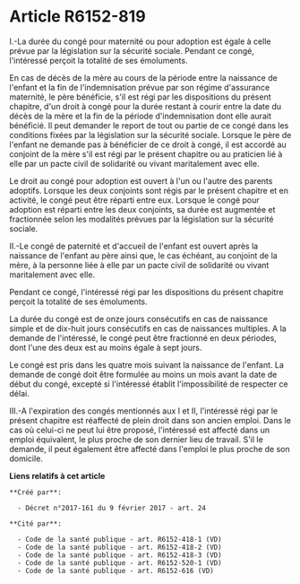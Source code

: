 # Article R6152-819

I.-La durée du congé pour maternité ou pour adoption est égale à celle prévue par la législation sur la sécurité sociale.
Pendant ce congé, l'intéressé perçoit la totalité de ses émoluments. 

En cas de décès de la mère au cours de la période entre la naissance de l'enfant et la fin de l'indemnisation prévue par son
régime d'assurance maternité, le père bénéficie, s'il est régi par les dispositions du présent chapitre, d'un droit à congé
pour la durée restant à courir entre la date du décès de la mère et la fin de la période d'indemnisation dont elle aurait
bénéficié. Il peut demander le report de tout ou partie de ce congé dans les conditions fixées par la législation sur la
sécurité sociale. Lorsque le père de l'enfant ne demande pas à bénéficier de ce droit à congé, il est accordé au conjoint de
la mère s'il est régi par le présent chapitre ou au praticien lié à elle par un pacte civil de solidarité ou vivant
maritalement avec elle. 

Le droit au congé pour adoption est ouvert à l'un ou l'autre des parents adoptifs. Lorsque les deux conjoints sont régis par
le présent chapitre et en activité, le congé peut être réparti entre eux. Lorsque le congé pour adoption est réparti entre
les deux conjoints, sa durée est augmentée et fractionnée selon les modalités prévues par la législation sur la sécurité
sociale. 

II.-Le congé de paternité et d'accueil de l'enfant est ouvert après la naissance de l'enfant au père ainsi que, le cas
échéant, au conjoint de la mère, à la personne liée à elle par un pacte civil de solidarité ou vivant maritalement avec
elle. 

Pendant ce congé, l'intéressé régi par les dispositions du présent chapitre perçoit la totalité de ses émoluments. 

La durée du congé est de onze jours consécutifs en cas de naissance simple et de dix-huit jours consécutifs en cas de
naissances multiples. A la demande de l'intéressé, le congé peut être fractionné en deux périodes, dont l'une des deux est au
moins égale à sept jours. 

Le congé est pris dans les quatre mois suivant la naissance de l'enfant. La demande de congé doit être formulée au moins un
mois avant la date de début du congé, excepté si l'intéressé établit l'impossibilité de respecter ce délai. 

III.-A l'expiration des congés mentionnés aux I et II, l'intéressé régi par le présent chapitre est réaffecté de plein droit
dans son ancien emploi. Dans le cas où celui-ci ne peut lui être proposé, l'intéressé est affecté dans un emploi équivalent,
le plus proche de son dernier lieu de travail. S'il le demande, il peut également être affecté dans l'emploi le plus proche
de son domicile.

**Liens relatifs à cet article**

	**Créé par**:

	  - Décret n°2017-161 du 9 février 2017 - art. 24

	**Cité par**:

	  - Code de la santé publique - art. R6152-418-1 (VD)
	  - Code de la santé publique - art. R6152-418-2 (VD)
	  - Code de la santé publique - art. R6152-418-3 (VD)
	  - Code de la santé publique - art. R6152-520-1 (VD)
	  - Code de la santé publique - art. R6152-616 (VD)
